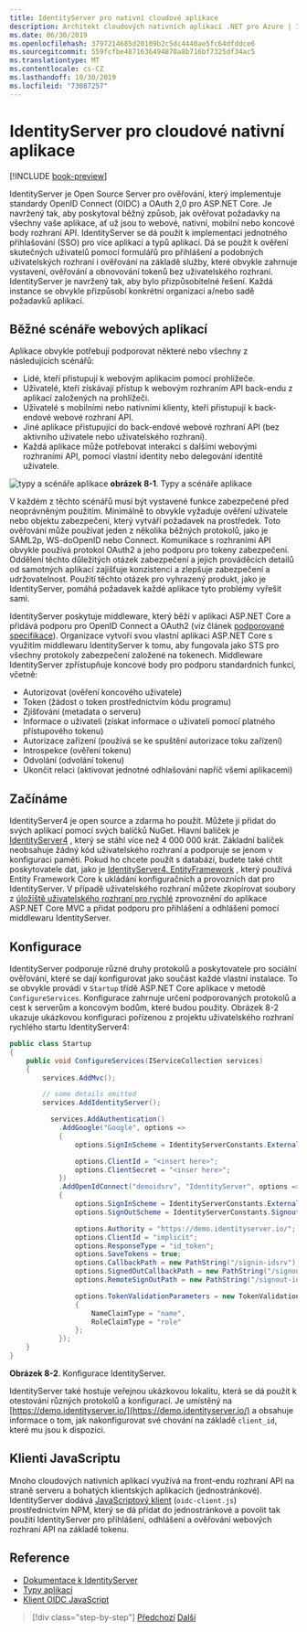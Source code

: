 ```yaml
---
title: IdentityServer pro nativní cloudové aplikace
description: Architekt cloudových nativních aplikací .NET pro Azure | IdentityServer
ms.date: 06/30/2019
ms.openlocfilehash: 3797214685d20109b2c5dc4440ae5fc64dfddce6
ms.sourcegitcommit: 559fcfbe4871636494870a8b716bf7325df34ac5
ms.translationtype: MT
ms.contentlocale: cs-CZ
ms.lasthandoff: 10/30/2019
ms.locfileid: "73087257"
---
```

# <a name="identityserver-for-cloud-native-applications"></a>IdentityServer pro cloudové nativní aplikace

[!INCLUDE [book-preview](../../../includes/book-preview.md)]

IdentityServer je Open Source Server pro ověřování, který implementuje standardy OpenID Connect (OIDC) a OAuth 2,0 pro ASP.NET Core. Je navržený tak, aby poskytoval běžný způsob, jak ověřovat požadavky na všechny vaše aplikace, ať už jsou to webové, nativní, mobilní nebo koncové body rozhraní API. IdentityServer se dá použít k implementaci jednotného přihlašování (SSO) pro více aplikací a typů aplikací. Dá se použít k ověření skutečných uživatelů pomocí formulářů pro přihlášení a podobných uživatelských rozhraní i ověřování na základě služby, které obvykle zahrnuje vystavení, ověřování a obnovování tokenů bez uživatelského rozhraní. IdentityServer je navržený tak, aby bylo přizpůsobitelné řešení. Každá instance se obvykle přizpůsobí konkrétní organizaci a/nebo sadě požadavků aplikací.

## <a name="common-web-app-scenarios"></a>Běžné scénáře webových aplikací

Aplikace obvykle potřebují podporovat některé nebo všechny z následujících scénářů:

- Lidé, kteří přistupují k webovým aplikacím pomocí prohlížeče.
- Uživatelé, kteří získávají přístup k webovým rozhraním API back-endu z aplikací založených na prohlížeči.
- Uživatelé s mobilními nebo nativními klienty, kteří přistupují k back-endové webové rozhraní API.
- Jiné aplikace přistupující do back-endové webové rozhraní API (bez aktivního uživatele nebo uživatelského rozhraní).
- Každá aplikace může potřebovat interakci s dalšími webovými rozhraními API, pomocí vlastní identity nebo delegování identitě uživatele.

![typy a scénáře aplikace](./media/application-types.png)
**obrázek 8-1**. Typy a scénáře aplikace

V každém z těchto scénářů musí být vystavené funkce zabezpečené před neoprávněným použitím. Minimálně to obvykle vyžaduje ověření uživatele nebo objektu zabezpečení, který vytváří požadavek na prostředek. Toto ověřování může používat jeden z několika běžných protokolů, jako je SAML2p, WS-doOpenID nebo Connect. Komunikace s rozhraními API obvykle používá protokol OAuth2 a jeho podporu pro tokeny zabezpečení. Oddělení těchto důležitých otázek zabezpečení a jejich prováděcích detailů od samotných aplikací zajišťuje konzistenci a zlepšuje zabezpečení a udržovatelnost. Použití těchto otázek pro vyhrazený produkt, jako je IdentityServer, pomáhá požadavek každé aplikace tyto problémy vyřešit sami.

IdentityServer poskytuje middleware, který běží v aplikaci ASP.NET Core a přidává podporu pro OpenID Connect a OAuth2 (viz článek [podporované specifikace](http://docs.identityserver.io/en/latest/intro/specs.html)). Organizace vytvoří svou vlastní aplikaci ASP.NET Core s využitím middlewaru IdentityServer k tomu, aby fungovala jako STS pro všechny protokoly zabezpečení založené na tokenech. Middleware IdentityServer zpřístupňuje koncové body pro podporu standardních funkcí, včetně:

- Autorizovat (ověření koncového uživatele)
- Token (žádost o token prostřednictvím kódu programu)
- Zjišťování (metadata o serveru)
- Informace o uživateli (získat informace o uživateli pomocí platného přístupového tokenu)
- Autorizace zařízení (používá se ke spuštění autorizace toku zařízení)
- Introspekce (ověření tokenu)
- Odvolání (odvolání tokenu)
- Ukončit relaci (aktivovat jednotné odhlašování napříč všemi aplikacemi)

## <a name="getting-started"></a>Začínáme

IdentityServer4 je open source a zdarma ho použít. Můžete ji přidat do svých aplikací pomocí svých balíčků NuGet. Hlavní balíček je [IdentityServer4](https://www.nuget.org/packages/IdentityServer4/) , který se stáhl více než 4 000 000 krát. Základní balíček neobsahuje žádný kód uživatelského rozhraní a podporuje se jenom v konfiguraci paměti. Pokud ho chcete použít s databází, budete také chtít poskytovatele dat, jako je [IdentityServer4. EntityFramework](https://www.nuget.org/packages/IdentityServer4.EntityFramework) , který používá Entity Framework Core k ukládání konfiguračních a provozních dat pro IdentityServer. V případě uživatelského rozhraní můžete zkopírovat soubory z [úložiště uživatelského rozhraní pro rychlé](https://github.com/IdentityServer/IdentityServer4.Quickstart.UI) zprovoznění do aplikace ASP.NET Core MVC a přidat podporu pro přihlášení a odhlášení pomocí middlewaru IdentityServer.

## <a name="configuration"></a>Konfigurace

IdentityServer podporuje různé druhy protokolů a poskytovatele pro sociální ověřování, které se dají konfigurovat jako součást každé vlastní instalace. To se obvykle provádí v `Startup` třídě ASP.NET Core aplikace v metodě `ConfigureServices`. Konfigurace zahrnuje určení podporovaných protokolů a cest k serverům a koncovým bodům, které budou použity. Obrázek 8-2 ukazuje ukázkovou konfiguraci pořízenou z projektu uživatelského rozhraní rychlého startu IdentityServer4:

```csharp
public class Startup
{
    public void ConfigureServices(IServiceCollection services)
    {
        services.AddMvc();

        // some details omitted
        services.AddIdentityServer();

          services.AddAuthentication()
            .AddGoogle("Google", options =>
            {
                options.SignInScheme = IdentityServerConstants.ExternalCookieAuthenticationScheme;

                options.ClientId = "<insert here>";
                options.ClientSecret = "<inser here>";
            })
            .AddOpenIdConnect("demoidsrv", "IdentityServer", options =>
            {
                options.SignInScheme = IdentityServerConstants.ExternalCookieAuthenticationScheme;
                options.SignOutScheme = IdentityServerConstants.SignoutScheme;

                options.Authority = "https://demo.identityserver.io/";
                options.ClientId = "implicit";
                options.ResponseType = "id_token";
                options.SaveTokens = true;
                options.CallbackPath = new PathString("/signin-idsrv");
                options.SignedOutCallbackPath = new PathString("/signout-callback-idsrv");
                options.RemoteSignOutPath = new PathString("/signout-idsrv");

                options.TokenValidationParameters = new TokenValidationParameters
                {
                    NameClaimType = "name",
                    RoleClaimType = "role"
                };
            });
    }
}
```

**Obrázek 8-2**. Konfigurace IdentityServer.

IdentityServer také hostuje veřejnou ukázkovou lokalitu, která se dá použít k otestování různých protokolů a konfigurací. Je umístěný na [https://demo.identityserver.io/](https://demo.identityserver.io/) a obsahuje informace o tom, jak nakonfigurovat své chování na základě `client_id`, které mu jsou k dispozici.

## <a name="javascript-clients"></a>Klienti JavaScriptu

Mnoho cloudových nativních aplikací využívá na front-endu rozhraní API na straně serveru a bohatých klientských aplikacích (jednostránkové). IdentityServer dodává [JavaScriptový klient](http://docs.identityserver.io/en/latest/quickstarts/6_javascript_client.html) (`oidc-client.js`) prostřednictvím NPM, který se dá přidat do jednostránkové a povolit tak použití IdentityServer pro přihlášení, odhlášení a ověřování webových rozhraní API na základě tokenu.

## <a name="references"></a>Reference

- [Dokumentace k IdentityServer](http://docs.identityserver.io/en/latest/)
- [Typy aplikací](https://docs.microsoft.com/azure/active-directory/develop/app-types)
- [Klient OIDC JavaScript](http://docs.identityserver.io/en/latest/quickstarts/6_javascript_client.html)

>[!div class="step-by-step"]
>[Předchozí](azure-active-directory.md)
>[Další](security.md)

